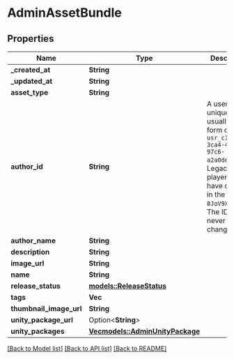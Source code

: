 # AdminAssetBundle

## Properties

Name | Type | Description | Notes
------------ | ------------- | ------------- | -------------
**_created_at** | **String** |  | 
**_updated_at** | **String** |  | 
**asset_type** | **String** |  | 
**author_id** | **String** | A users unique ID, usually in the form of `usr_c1644b5b-3ca4-45b4-97c6-a2a0de70d469`. Legacy players can have old IDs in the form of `8JoV9XEdpo`. The ID can never be changed. | 
**author_name** | **String** |  | 
**description** | **String** |  | 
**image_url** | **String** |  | 
**name** | **String** |  | 
**release_status** | [**models::ReleaseStatus**](ReleaseStatus.md) |  | 
**tags** | **Vec<String>** |  | 
**thumbnail_image_url** | **String** |  | 
**unity_package_url** | Option<**String**> |  | 
**unity_packages** | [**Vec<models::AdminUnityPackage>**](AdminUnityPackage.md) |  | 

[[Back to Model list]](../README.md#documentation-for-models) [[Back to API list]](../README.md#documentation-for-api-endpoints) [[Back to README]](../README.md)


